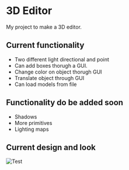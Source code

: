 # 3D Editor
My project to make a 3D editor.

## Current functionality
- Two different light directional and point
- Can add boxes thorugh a GUI.
- Change color on object thorugh GUI
- Translate object through GUI
- Can load models from file


## Functionality do be added soon
- Shadows
- More primitives
- Lighting maps

## Current design and look
![Test](https://github.com/Olssdani/G-E/blob/master/G-E/G-E/Image/Engine.png "Title")
